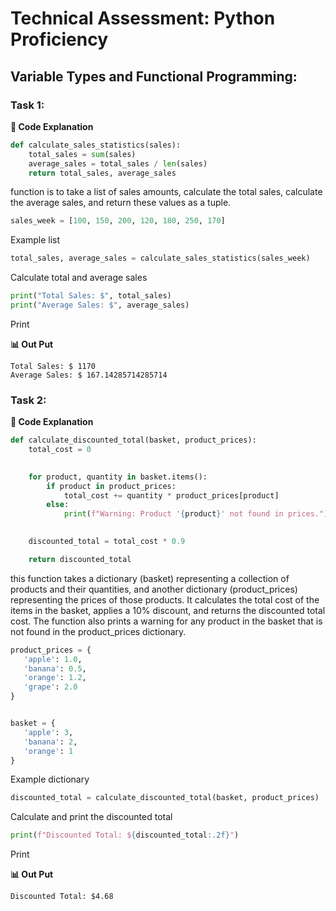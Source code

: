 #  Technical Assessment: Python Proficiency

## Variable Types and Functional Programming: 
### Task 1: 
 **📑 Code Explanation**
```python
def calculate_sales_statistics(sales):
    total_sales = sum(sales)
    average_sales = total_sales / len(sales)
    return total_sales, average_sales
```
 function is to take a list of sales amounts, calculate the total sales, calculate the average sales, and return these values as a tuple.

 ```python
sales_week = [100, 150, 200, 120, 180, 250, 170]
```
Example list

 ```python
total_sales, average_sales = calculate_sales_statistics(sales_week)
```
Calculate total and average sales


 ```python
print("Total Sales: $", total_sales)
print("Average Sales: $", average_sales)
```
Print

**📊 Out Put**
```
Total Sales: $ 1170
Average Sales: $ 167.14285714285714
```

### Task 2: 
 **📑 Code Explanation**
```python
def calculate_discounted_total(basket, product_prices):
    total_cost = 0

    
    for product, quantity in basket.items():
        if product in product_prices:
            total_cost += quantity * product_prices[product]
        else:
            print(f"Warning: Product '{product}' not found in prices.")

  
    discounted_total = total_cost * 0.9

    return discounted_total
```
this function takes a dictionary (basket) representing a collection of products and their quantities, and another dictionary (product_prices) representing the prices of those products. It calculates the total cost of the items in the basket, applies a 10% discount, and returns the discounted total cost. The function also prints a warning for any product in the basket that is not found in the product_prices dictionary.

 ```python
product_prices = {
    'apple': 1.0,
    'banana': 0.5,
    'orange': 1.2,
    'grape': 2.0
}


basket = {
    'apple': 3,
    'banana': 2,
    'orange': 1
}
```
Example dictionary

 ```python
discounted_total = calculate_discounted_total(basket, product_prices)
```
 Calculate and print the discounted total


 ```python
print(f"Discounted Total: ${discounted_total:.2f}")
```
Print

**📊 Out Put**
```
Discounted Total: $4.68

```
